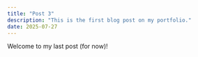 ```yaml
---
title: "Post 3"
description: "This is the first blog post on my portfolio."
date: 2025-07-27
---
```


Welcome to my last post (for now)!
